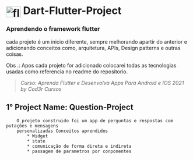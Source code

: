 # <img align="center" alt="flutter-icon" height="30" width="40" src="https://cdn.jsdelivr.net/gh/devicons/devicon/icons/flutter/flutter-original.svg"> Dart-Flutter-Project
### Aprendendo o framework flutter

cada projeto é um inicio diferente, sempre melhorando apartir do anterior e adicionando conceitos como,
arquitetura, APIs, Design patterns e outras coisas. <br>



Obs  .: Apos cada projeto for adicionado colocarei todas as tecnologias usadas como referencia no readme do repositorio.<br>
>_Curso: Aprenda Flutter e Desenvolva Apps Para Android e IOS 2021 by Cod3r Cursos_

## 1° Project Name: Question-Project
```
    O projeto construido foi um app de perguntas e respostas com putações e mensagens 
    personalizadas Conceitos aprendidos 
        * Widget 
        * state 
        * comunicação de forma direta e indireta 
        * passagem de parametros por conponentes
```
